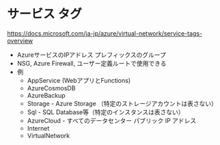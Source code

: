 
# サービス タグ

https://docs.microsoft.com/ja-jp/azure/virtual-network/service-tags-overview

- AzureサービスのIPアドレス プレフィックスのグループ
- NSG, Azure Firewall, ユーザー定義ルートで使用できる
- 例
  - AppService (WebアプリとFunctions)
  - AzureCosmosDB
  - AzureBackup
  - Storage - Azure Storage （特定のストレージアカウントは表さない）
  - Sql - SQL Database等（特定のインスタンスは表さない）
  - AzureCloud - すべてのデータセンター パブリック IP アドレス
  - Internet
  - VirtualNetwork
